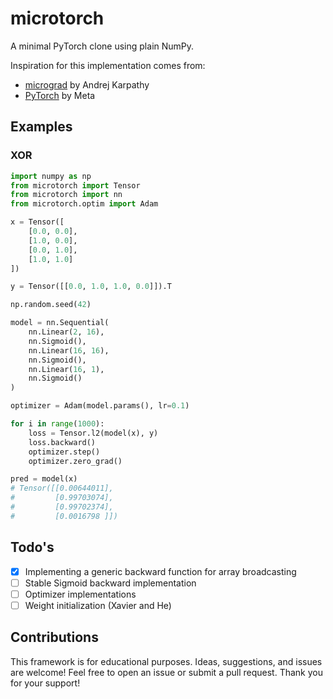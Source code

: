 # microtorch
A minimal PyTorch clone using plain NumPy. 

Inspiration for this implementation comes from:
- [micrograd](https://github.com/karpathy/micrograd) by Andrej Karpathy
- [PyTorch](https://pytorch.org/) by Meta

## Examples

### XOR
~~~Python
import numpy as np
from microtorch import Tensor
from microtorch import nn
from microtorch.optim import Adam

x = Tensor([
    [0.0, 0.0],
    [1.0, 0.0],
    [0.0, 1.0],
    [1.0, 1.0]
])

y = Tensor([[0.0, 1.0, 1.0, 0.0]]).T

np.random.seed(42)

model = nn.Sequential(
    nn.Linear(2, 16),
    nn.Sigmoid(),
    nn.Linear(16, 16),
    nn.Sigmoid(),
    nn.Linear(16, 1),
    nn.Sigmoid()
)

optimizer = Adam(model.params(), lr=0.1)

for i in range(1000):
    loss = Tensor.l2(model(x), y)
    loss.backward()
    optimizer.step()
    optimizer.zero_grad()

pred = model(x)
# Tensor([[0.00644011],
#         [0.99703074],
#         [0.99702374],
#         [0.0016798 ]])
~~~

## Todo's
- [x] Implementing a generic backward function for array broadcasting
- [ ] Stable Sigmoid backward implementation
- [ ] Optimizer implementations
- [ ] Weight initialization (Xavier and He)

## Contributions
This framework is for educational purposes.
Ideas, suggestions, and issues are welcome! 
Feel free to open an issue or submit a pull request.
Thank you for your support!
